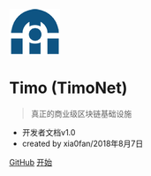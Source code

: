 ![logo](./images/mobile-logo.png)

# Timo (TimoNet)

> 真正的商业级区块链基础设施

* 开发者文档v1.0
* created by xia0fan/2018年8月7日


[GitHub](https://github.com/TimoNetwork)
[开始](#timo（timo-net）开发者文档v10)
